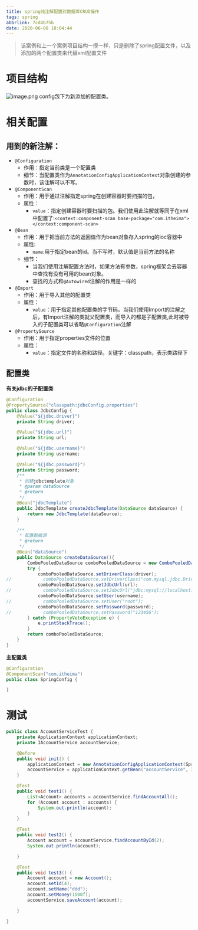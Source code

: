```yaml
---
title: spring纯注解配置对数据库CRUD操作
tags: spring
abbrlink: 7cd4b75b
date: 2020-06-08 18:04:44
---
```


> 该案例和上一个案例项目结构一摸一样，只是删除了spring配置文件，以及添加的两个配置类来代替xml配置文件
# 项目结构
![image.png](https://halo-1257208482.image.myqcloud.com/202204051756511.png!webp)
config包下为新添加的配置类。
# 相关配置
## 用到的新注解：
- `@Configuration`
	- 作用：指定当前类是一个配置类
	- 细节：当配置类作为`AnnotationConfigApplicationContext`对象创建的参数时，该注解可以不写。
 - `@ComponentScan`
	- 作用：用于通过注解指定spring在创建容器时要扫描的包，
	- 属性：
		- `value`：指定创建容器时要扫描的包。我们使用此注解就等同于在xml中配置了:`<context:component-scan base-package="com.itheima"></context:component-scan>`
 - `@Bean`
	- 作用：用于把当前方法的返回值作为bean对象存入spring的ioc容器中
	- 属性:
		- `name`:用于指定bean的id。当不写时，默认值是当前方法的名称
	- 细节：
		- 当我们使用注解配置方法时，如果方法有参数，spring框架会去容器中查找有没有可用的bean对象。
		- 查找的方式和`@Autowired`注解的作用是一样的
- `@Import`
	- 作用：用于导入其他的配置类
	- 属性：
		- `value`：用于指定其他配置类的字节码。当我们使用Import的注解之后，有Import注解的类就父配置类，而导入的都是子配置类,此时被导入的子配置类可以省略`@Configuration`注解
- `@PropertySource`
	- 作用：用于指定properties文件的位置
	- 属性：
		- `value`：指定文件的名称和路径。关键字：classpath，表示类路径下

## 配置类
**有关jdbc的子配置类**
```java
@Configuration
@PropertySource("classpath:jdbcConfig.properties")
public class JdbcConfig {
    @Value("${jdbc.driver}")
    private String driver;

    @Value("${jdbc.url}")
    private String url;

    @Value("${jdbc.username}")
    private String username;

    @Value("${jdbc.password}")
    private String password;
    /**
     * 创建jdbctemplate对象
     * @param dataSource
     * @return
     */
    @Bean("jdbcTemplate")
    public JdbcTemplate createJdbcTemplate(DataSource dataSource) {
        return new JdbcTemplate(dataSource);
    }

    /**
     * 配置数据源
     * @return
     */
    @Bean("dataSource")
    public DataSource createDataSource(){
        ComboPooledDataSource comboPooledDataSource = new ComboPooledDataSource();
        try {
            comboPooledDataSource.setDriverClass(driver);
//            comboPooledDataSource.setDriverClass("com.mysql.jdbc.Driver");
            comboPooledDataSource.setJdbcUrl(url);
//            comboPooledDataSource.setJdbcUrl("jdbc:mysql://localhost:3306/spring");
            comboPooledDataSource.setUser(username);
//            comboPooledDataSource.setUser("root");
            comboPooledDataSource.setPassword(password);
//            comboPooledDataSource.setPassword("123456");
        } catch (PropertyVetoException e) {
            e.printStackTrace();
        }
        return comboPooledDataSource;
    }
}
```
**主配置类**
```java
@Configuration
@ComponentScan("com.itheima")
public class SpringConfig {

}
```
# 测试
```java
public class AccountServiceTest {
    private ApplicationContext applicationContext;
    private IAccountService accountService;

    @Before
    public void init() {
        applicationContext = new AnnotationConfigApplicationContext(SpringConfig.class);
        accountService = applicationContext.getBean("accountService", IAccountService.class);
    }

    @Test
    public void test1() {
        List<Account> accounts = accountService.findAccountAll();
        for (Account account : accounts) {
            System.out.println(account);
        }
    }

    @Test
    public void test2() {
        Account account = accountService.findAccountById(2);
        System.out.println(account);

    }

    @Test
    public void test3() {
        Account account = new Account();
        account.setId(4);
        account.setName("ddd");
        account.setMoney(1500f);
        accountService.saveAccount(account);

    }

}
```
